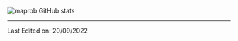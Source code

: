 

![maprob GitHub stats](https://github-readme-stats.vercel.app/api?username=maprob&show_icons=true)



-----

Last Edited on: 20/09/2022
